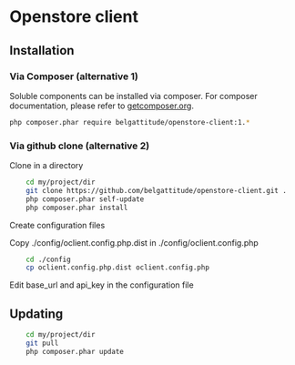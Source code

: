 # Openstore client

## Installation

### Via Composer (alternative 1)
Soluble components can be installed via composer. For composer documentation, please refer to
[getcomposer.org](http://getcomposer.org/).

```sh
php composer.phar require belgattitude/openstore-client:1.*
```


### Via github clone (alternative 2)

Clone in a directory

```sh
	cd my/project/dir
	git clone https://github.com/belgattitude/openstore-client.git .
	php composer.phar self-update
	php composer.phar install
```	

Create configuration files

 Copy ./config/oclient.config.php.dist in ./config/oclient.config.php

```sh
	cd ./config
	cp oclient.config.php.dist oclient.config.php
```	

 Edit base_url and api_key in the configuration file


## Updating

```sh
	cd my/project/dir
	git pull
	php composer.phar update
```

	
	